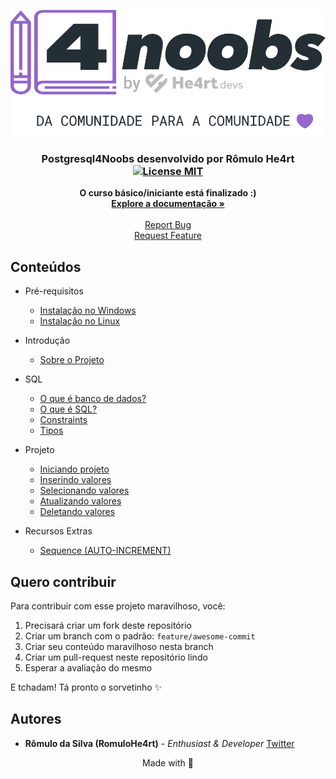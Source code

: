 <p align="center">
  <a href="https://github.com/RomuloHe4rt/postgresql4noobs">
    <img src="assets/he4rt.svg" alt="Logo">
  </a>
</p>

<h3 align="center">
  Postgresql4Noobs desenvolvido por <strong>Rômulo He4rt</strong>
  <br />
  <a href="https://opensource.org/licenses/MIT">
    <img src="https://img.shields.io/badge/License-MIT-purple.svg" alt="License MIT">
  </a>
</h3>

<p align="center">
  <strong>O curso básico/iniciante está finalizado :)</strong>
  <br />
  <a href="#"><strong>Explore a documentação »</strong></a>
  <br />
  <br />
  <a href="https://github.com/RomuloHe4rt/postgresql4noobs">Report Bug</a>
  <br />
  <a href="https://github.com/RomuloHe4rt/postgresql4noobs">Request Feature</a>
</p>

## Conteúdos

- Pré-requisitos
  - [Instalação no Windows](/contents/1%20-%20Ambiente/1-Instala%C3%A7%C3%A3o%20Windows.md)
  - [Instalação no Linux](/contents/1%20-%20Ambiente/2-Instala%C3%A7%C3%A3o%20Linux.md)

- Introdução
  - [Sobre o Projeto](/contents/2%20-%20Introdu%C3%A7%C3%A3o/1-Introdu%C3%A7%C3%A3o.md)

- SQL
  - [O que é banco de dados?](/contents/3%20-%20SQL/1-O%20que%20%C3%A9%20banco%20de%20dados.md)
  - [O que é SQL?](/contents/3%20-%20SQL/2-O%20que%20%C3%A9%20SQL.md)
  - [Constraints](/contents/3%20-%20SQL/3-Constraints.md)
  - [Tipos](/contents/3%20-%20SQL/4-Tipos%20de%20dados.md)

- Projeto
  - [Iniciando projeto](/contents/4%20-%20Projeto/1-Projeto.md)
  - [Inserindo valores](/contents/4%20-%20Projeto/2-Inserindo%20valores.md)
  - [Selecionando valores](/contents/4%20-%20Projeto/3-Selecionando%20valores.md)
  - [Atualizando valores](/contents/4%20-%20Projeto/4-Atualizando%20valores.md)
  - [Deletando valores](/contents/4%20-%20Projeto/5-Deletando%20valores.md)

- Recursos Extras
  - [Sequence (AUTO-INCREMENT)](/contents/5%20-%20Recursos%20Extras/1%20-%20Sequence.md)

## Quero contribuir

Para contribuir com esse projeto maravilhoso, você:

1. Precisará criar um fork deste repositório
2. Criar um branch com o padrão: `feature/awesome-commit`
3. Criar seu conteúdo maravilhoso nesta branch
4. Criar um pull-request neste repositório lindo
5. Esperar a avaliação do mesmo

E tchadam! Tá pronto o sorvetinho ✨

## Autores

- **Rômulo da Silva (RomuloHe4rt)** - _Enthusiast & Developer_ [Twitter](https://twitter.com/devroh_)

<p align="center">
  Made with 💜
</p>